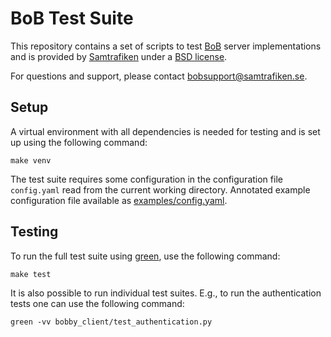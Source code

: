 # BoB Test Suite

This repository contains a set of scripts to test [BoB](http://http://bob.samtrafiken.se/) server implementations and is provided by [Samtrafiken](https://samtrafiken.se/) under a [BSD license](LICENSE).

For questions and support, please contact [bobsupport@samtrafiken.se](mailto:bobsupport@samtrafiken.se).


## Setup

A virtual environment with all dependencies is needed for testing and is set up using the following command:

    make venv

The test suite requires some configuration in the configuration file ``config.yaml`` read from the current working directory. Annotated example configuration file available as [examples/config.yaml](examples/config.yaml).


## Testing

To run the full test suite using [green](https://github.com/CleanCut/green), use the following command:

    make test

It is also possible to run individual test suites. E.g., to run the authentication tests one can use the following command:

    green -vv bobby_client/test_authentication.py
